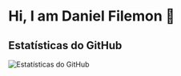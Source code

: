 # Hi, I am Daniel Filemon 👋

## Estatísticas do GitHub

![Estatísticas do GitHub](https://github-readme-stats.vercel.app/api?username=danielfilemon&show_icons=true&theme=tokyonight&hide=prs,issues)

